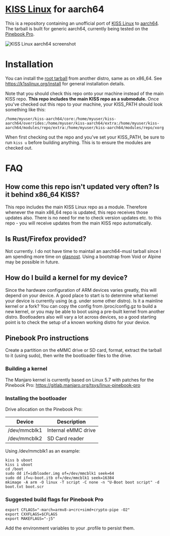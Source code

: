 # [KISS Linux](https://k1sslinux.org/) for aarch64

This is a repository containing an unofficial port of [KISS Linux](https://k1sslinux.org/) to [aarch64](https://en.wikipedia.org/wiki/ARM_architecture#AArch64).  The tarball is built for generic aarch64, currently being tested on the [Pinebook Pro](https://www.pine64.org/pinebook-pro/).

![KISS Linux aarch64 screenshot](https://raw.githubusercontent.com/jedavies-dev/kiss-aarch64/master/screenshot3.png "KISS Linux aarch64")

# Installation
You can install the [root tarball](https://github.com/jedavies-dev/kiss-aarch64/releases/download/0.1.7/kiss-chroot-aarch64.tar.xz) from another distro, same as on x86_64.  See https://k1sslinux.org/install for general installation details.

Note that you should check this repo onto your machine instead of the main KISS repo.  **This repo includes the main KISS repo as a submodule.** Once you've checked out this repo to your machine, your KISS_PATH should look something like this:

``/home/myuser/kiss-aarch64/core:/home/myuser/kiss-aarch64/overrides:/home/myuser/kiss-aarch64/extra:/home/myuser/kiss-aarch64/modules/repo/extra:/home/myuser/kiss-aarch64/modules/repo/xorg``

When first checking out the repo and you've set your KISS_PATH, be sure to run `kiss u` before building anything. This is to ensure the modules are checked out.

# FAQ
## How come this repo isn't updated very often? Is it behind x86_64 KISS?
This repo includes the main KISS Linux repo as a module.  Therefore whenever the main x86_64 repo is updated, this repo receives those updates also. There is no need for me to check version updates etc. to this repo - you will receive updates from the main KISS repo automatically.

## Is Rust/Firefox provided?
Not currently. I do not have time to maintail an aarch64-musl tarball since I am spending more time on [glasnost](https://glasnost.org/). Using a bootstrap from Void or Alpine may be possible in future.

## How do I build a kernel for my device?
Since the hardware configuration of ARM devices varies greatly, this will depend on your device. A good place to start is to determine what kernel your device is currently using (e.g. under some other distro).  Is it a mainline kernel or a fork? You can copy the config from /proc/config.gz to build a new kernel, or you may be able to boot using a pre-built kernel from another distro. Bootloaders also will vary a lot across devices, so a good starting point is to check the setup of a known working distro for your device.

## Pinebook Pro instructions
Create a partition on the eMMC drive or SD card, format, extract the tarball to it (using sudo), then write the bootloader files to the drive.  

### Building a kernel
The Manjaro kernel is currently based on Linux 5.7 with patches for the Pinebook Pro: https://gitlab.manjaro.org/tsys/linux-pinebook-pro

### Installing the bootloader

Drive allocation on the Pinebook Pro:

| Device  | Description |
| ------------- | ------------- |
| /dev/mmcblk1  | Internal eMMC drive  |
| /dev/mmcblk2  | SD Card reader  |


Using /dev/mmcblk1 as an example:
```
kiss b uboot
kiss i uboot
cd /boot
sudo dd if=idbloader.img of=/dev/mmcblk1 seek=64
sudo dd if=u-boot.itb of=/dev/mmcblk1 seek=16384
mkimage -A arm -O linux -T script -C none -n "U-Boot boot script" -d boot.txt boot.scr
```

### Suggested build flags for Pinebook Pro

```
export CFLAGS="-march=armv8-a+crc+simd+crypto-pipe -O2"
export CXXFLAGS=$CFLAGS
export MAKEFLAGS="-j5"
```
Add the environment variables to your .profile to persist them.
